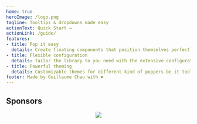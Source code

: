 ```yaml
---
home: true
heroImage: /logo.png
tagline: Tooltips & dropdowns made easy
actionText: Quick Start →
actionLink: /guide/
features:
- title: Pop it easy
  details: Create floating components that position themselves perfectly
- title: Flexible configuration
  details: Tailor the library to you need with the extensive configuration capabilities
- title: Powerful theming
  details: Customizable themes for different kind of poppers be it tooltips, dropdowns, menus...
footer: Made by Guillaume Chau with ❤️
---
```


<sponsor-button/>

## Sponsors

<p align="center">
  <a href="https://guillaume-chau.info/sponsors/" target="_blank">
    <img src='https://akryum.netlify.app/sponsors.svg'/>
  </a>
</p>
